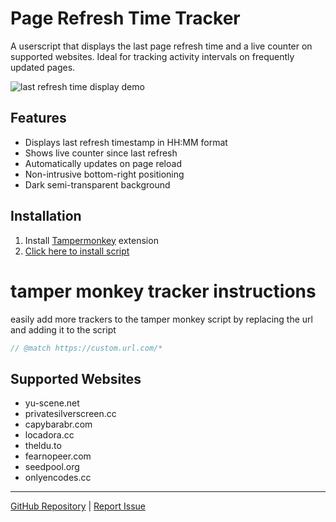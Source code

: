 # Page Refresh Time Tracker

A userscript that displays the last page refresh time and a live counter on supported websites. Ideal for tracking activity intervals on frequently updated pages.

![last refresh time display demo](https://ptpimg.me/n9odl6.png)

## Features
- Displays last refresh timestamp in HH:MM format
- Shows live counter since last refresh
- Automatically updates on page reload
- Non-intrusive bottom-right positioning
- Dark semi-transparent background

## Installation
1. Install [Tampermonkey](https://www.tampermonkey.net/) extension
2. [Click here to install script](https://raw.githubusercontent.com/RKeaves/refresh-watch/refs/heads/main/refresh-watch.js)

# tamper monkey tracker instructions

easily add more trackers to the tamper monkey script by replacing the url and adding it to the script

```javascript
// @match https://custom.url.com/*
```

## Supported Websites
- yu-scene.net
- privatesilverscreen.cc
- capybarabr.com
- locadora.cc
- theldu.to
- fearnopeer.com
- seedpool.org
- onlyencodes.cc

---

[GitHub Repository](https://github.com/RKeaves/page-refresh-time-tracker) | [Report Issue](https://github.com/RKeaves/page-refresh-time-tracker/issues)
